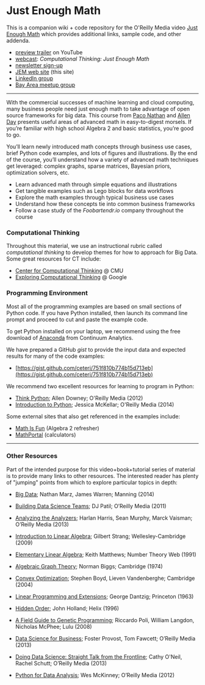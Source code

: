 # Just Enough Math
This is a companion wiki + code repository for the O'Reilly Media video [Just Enough Math](http://www.oreilly.com/go/enough_math/) which provides additional links, sample code, and other addenda. 

  * [preview trailer](http://youtu.be/TQ58cWgdCpA) on YouTube
  * [webcast](http://www.oreilly.com/pub/e/3114): *Computational Thinking: Just Enough Math*
  * [newsletter sign-up](http://liber118.com/pxn/)
  * [JEM web site](http://justenoughmath.com/) (this site)
  * [LinkedIn group](https://www.linkedin.com/groups?gid=6725785)
  * [Bay Area meetup group](http://www.meetup.com/Just-Enough-Math-Machine-Learning-for-Execs-Entrepreneurs/)

---

With the commercial successes of machine learning and cloud computing,
many business people need just enough math to take advantage of open source frameworks for big data. 
This course from [Paco Nathan](https://twitter.com/pacoid) and [Allen Day](https://twitter.com/allenday)
presents useful areas of advanced math in easy-to-digest morsels.
If you’re familiar with high school Algebra 2 and basic statistics, you’re good to go.

You’ll learn newly introduced math concepts through business use cases, brief Python code examples, 
and lots of figures and illustrations.
By the end of the course, you’ll understand how a variety of advanced math techniques get leveraged: 
complex graphs, sparse matrices, Bayesian priors, optimization solvers, etc.

  * Learn advanced math through simple equations and illustrations
  * Get tangible examples such as Lego blocks for data workflows
  * Explore the math examples through typical business use cases
  * Understand how these concepts tie into common business frameworks
  * Follow a case study of the *Foobartendr.io* company throughout the course

### Computational Thinking
Throughout this material, we use an instructional rubric called *computational thinking* to develop themes for how to approach for Big Data.
Some great resources for CT include:

  * [Center for Computational Thinking](http://www.cs.cmu.edu/~CompThink/) @ CMU
  * [Exploring Computational Thinking](https://www.google.com/edu/computational-thinking/) @ Google

### Programming Environment
Most all of the programming examples are based on small sections of Python code.
If you have Python installed, then launch its command line prompt and proceed to cut and paste the example code.

To get Python installed on your laptop, we recommend using the free download of 
[Anaconda](https://store.continuum.io/cshop/anaconda/) from Continuum Analytics.

We have prepared a GitHub *gist* to provide the input data and expected results for many of the code examples:

  * [https://gist.github.com/ceteri/751f810b774b15d713eb](https://gist.github.com/ceteri/751f810b774b15d713eb)

We recommend two excellent resources for learning to program in Python:

  * [Think Python](http://shop.oreilly.com/product/0636920025696.do); Allen Downey; O'Reilly Media (2012)
  * [Introduction to Python](http://shop.oreilly.com/product/110000448.do); Jessica McKellar; O'Reilly Media (2014)

Some external sites that also get referenced in the examples include:

  * [Math Is Fun](http://mathsisfun.com/algebra/index-2.html) (Algebra 2 refresher)
  * [MathPortal](http://mathportal.org/calculators/solving-equations/polynomial-equation-solver.php) (calculators)

---

### Other Resources
Part of the intended purpose for this video+book+tutorial series of material is to provide many links to other resources.
The interested reader has plenty of "jumping" points from which to explore particular topics in depth:

  * [Big Data](http://manning.com/marz/); Nathan Marz, James Warren; Manning (2014)
  * [Building Data Science Teams](http://oreilly.com/data/free/building-data-science-teams.csp); DJ Patil; O’Reilly Media (2011)
  * [Analyzing the Analyzers](http://oreilly.com/data/free/analyzing-the-analyzers.csp); Harlan Harris, Sean Murphy, Marck Vaisman; O’Reilly Media (2013) 


  * [Introduction to Linear Algebra](http://math.mit.edu/linearalgebra); Gilbert Strang; Wellesley-Cambridge (2009)
  * [Elementary Linear Algebra](http://numbertheory.org/book/); Keith Matthews; Number Theory Web (1991)
  * [Algebraic Graph Theory](http://amazon.com/dp/0521458978); Norman Biggs; Cambridge (1974)


  * [Convex Optimization](http://amazon.com/dp/0521833787); Stephen Boyd, Lieven Vandenberghe; Cambridge (2004)
  * [Linear Programming and Extensions](http://amazon.com/dp/0691059136); George Dantzig; Princeton (1963)
  * [Hidden Order](http://amazon.com/dp/0201442302); John Holland; Helix (1996)
  * [A Field Guide to Genetic Programming](http://amazon.com/dp/1409200736); Riccardo Poli, William Langdon, Nicholas McPhee; Lulu (2008)


  * [Data Science for Business](http://shop.oreilly.com/product/0636920028918.do); Foster Provost, Tom Fawcett; O’Reilly Media (2013)
  * [Doing Data Science: Straight Talk from the Frontline](http://shop.oreilly.com/product/0636920028529.do); Cathy O'Neil, Rachel Schutt; O’Reilly Media (2013)
  * [Python for Data Analysis](http://shop.oreilly.com/product/0636920023784.do); Wes McKinney; O’Reilly Media (2012)